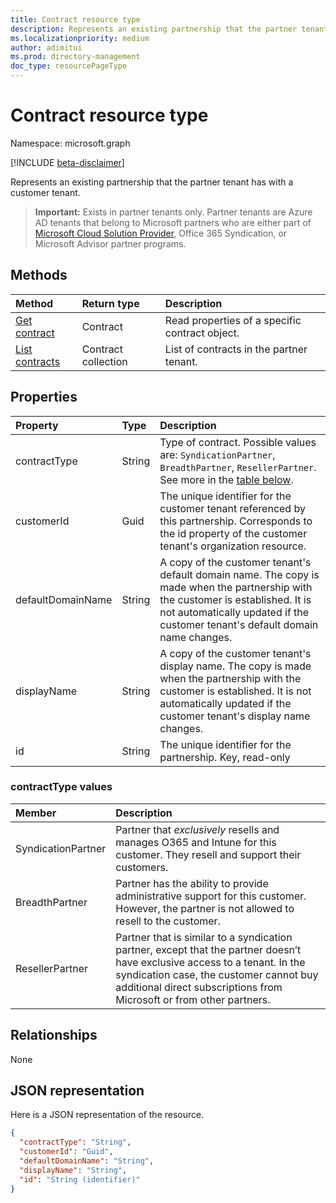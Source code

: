 ```yaml
---
title: Contract resource type
description: Represents an existing partnership that the partner tenant has with a customer tenant.
ms.localizationpriority: medium
author: adimitui
ms.prod: directory-management
doc_type: resourcePageType
---
```


# Contract resource type

Namespace: microsoft.graph

[!INCLUDE [beta-disclaimer](../../includes/beta-disclaimer.md)]

Represents an existing partnership that the partner tenant has with a customer tenant.

> **Important:**
> Exists in partner tenants only. Partner tenants are Azure AD tenants that belong to Microsoft partners who are either part of [Microsoft Cloud Solution Provider](https://partnercenter.microsoft.com/partner/programs), Office 365 Syndication, or Microsoft Advisor partner programs.

## Methods

| Method                                    | Return type         | Description                                    |
| :---------------------------------------- | :------------------ | :--------------------------------------------- |
| [Get contract](../api/contract-get.md)    | Contract            | Read properties of a specific contract object. |
| [List contracts](../api/contract-list.md) | Contract collection | List of contracts in the partner tenant.       |

## Properties

| Property          | Type   | Description                                                                                                                                                                                                        |
| :---------------- | :----- | :----------------------------------------------------------------------------------------------------------------------------------------------------------------------------------------------------------------- |
| contractType      | String | Type of contract. Possible values are:  `SyndicationPartner`, `BreadthPartner`, `ResellerPartner`. See more in the [table below](#contracttype-values).                                                            |
| customerId        | Guid   | The unique identifier for the customer tenant referenced by this partnership. Corresponds to the id property of the customer tenant's organization resource.                                                       |
| defaultDomainName | String | A copy of the customer tenant's default domain name. The copy is made when the partnership with the customer is established. It is not automatically updated if the customer tenant's default domain name changes. |
| displayName       | String | A copy of the customer tenant's display name. The copy is made when the partnership with the customer is established. It is not automatically updated if the customer tenant's display name changes.               |
| id                | String | The unique identifier for the partnership. Key, read-only                                                                                                                                                          |

### contractType values

| Member             | Description                                                                                                                                                                                                                                  |
| :----------------- | :------------------------------------------------------------------------------------------------------------------------------------------------------------------------------------------------------------------------------------------- |
| SyndicationPartner | Partner that *exclusively* resells and manages O365 and Intune for this customer. They resell and support their customers.                                                                                                                   |
| BreadthPartner     | Partner has the ability to provide administrative support for this customer. However, the partner is not allowed to resell to the customer.                                                                                                  |
| ResellerPartner    | Partner that is similar to a syndication partner, except that the partner doesn’t have exclusive access to a tenant. In the syndication case, the customer cannot buy additional direct subscriptions from Microsoft or from other partners. |

## Relationships

None

## JSON representation

Here is a JSON representation of the resource.

<!-- {
  "blockType": "resource",
  "optionalProperties": [

  ],
  "@odata.type": "microsoft.graph.Contract"
}-->

```json
{
  "contractType": "String",
  "customerId": "Guid",
  "defaultDomainName": "String",
  "displayName": "String",
  "id": "String (identifier)"
}

```

<!-- uuid: 8fcb5dbc-d5aa-4681-8e31-b001d5168d79
2015-10-25 14:57:30 UTC -->

<!--
{
  "type": "#page.annotation",
  "description": "Contract resource",
  "keywords": "",
  "section": "documentation",
  "tocPath": "",
  "suppressions": []
}
-->
